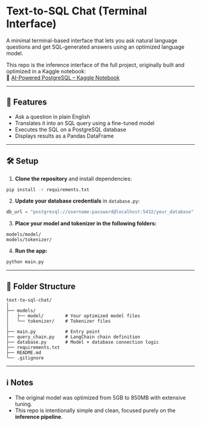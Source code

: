 # Text-to-SQL Chat (Terminal Interface)

A minimal terminal-based interface that lets you ask natural language questions and get SQL-generated answers using an optimized language model.

This repo is the inference interface of the full project, originally built and optimized in a Kaggle notebook:  
🔗 [AI-Powered PostgreSQL – Kaggle Notebook](https://www.kaggle.com/code/mohamedfarouk94/ai-powered-postgresql?scriptVersionId=237714324)

---

## 🚀 Features

- Ask a question in plain English
- Translates it into an SQL query using a fine-tuned model
- Executes the SQL on a PostgreSQL database
- Displays results as a Pandas DataFrame

---

## 🛠 Setup

1. **Clone the repository** and install dependencies:

```bash
pip install -r requirements.txt
```

2. **Update your database credentials** in `database.py`:

```python
db_url = "postgresql://username:password@localhost:5432/your_database"
```

3. **Place your model and tokenizer in the following folders:**

```
models/model/
models/tokenizer/
```

4. **Run the app:**

```bash
python main.py
```

---

## 📁 Folder Structure

```
text-to-sql-chat/
│
├── models/
│   ├── model/        # Your optimized model files
│   └── tokenizer/    # Tokenizer files
│
├── main.py           # Entry point
├── query_chain.py    # LangChain chain definition
├── database.py       # Model + database connection logic
├── requirements.txt
├── README.md
└── .gitignore
```

---

## ℹ️ Notes

- The original model was optimized from 5GB to 850MB with extensive tuning.
- This repo is intentionally simple and clean, focused purely on the **inference pipeline**.
